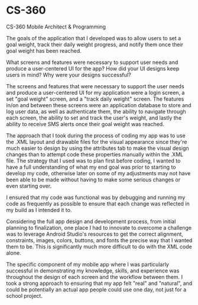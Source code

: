 # CS-360
CS-360 Mobile Architect &amp; Programming

The goals of the application that I developed was to allow users to set a goal weight, track their daily weight progress, and notify them once their goal weight has been reached. 

What screens and features were necessary to support user needs and produce a user-centered UI for the app? How did your UI designs keep users in mind? Why were your designs successful?

The screens and features that were necessary to support the user needs and produce a user-centered UI for my application were a login screen, a set "goal weight" screen, and a "track daily weight" screen. The features in/on and between these screens were an application database to store and log user data, as well as authenticate them, the ability to navigate through each screen, the ability to set and track the user's weight, and lastly the ability to receive SMS alerts once their goal weight was reached. 


The approach that I took during the process of coding my app was to use the .XML layout and drawable files for the visual appearance since they're much easier to design by using the attributes tab to make the visual design changes than to attempt code these properties manually within the .XML file. The strategy that I used was to plan first before coding, I wanted to have a full understanding of what my end goal was prior to starting to develop my code, otherwise later on some of my adjustments may not have been able to be made without having to make some serious changes or even starting over. 

I ensured that my code was functional was by debugging and running my code as frequently as possible to ensure that each change was reflected in my build as I intended it to.

Considering the full app design and development process, from initial planning to finalization, one place I had to innovate to overcome a challenge was to leverage Android Studio's resources to get the correct alignment, constraints, images, colors, buttons, and fonts the precise way that I wanted them to be. This is significantly much more difficult to do with the XML code alone.


The specific component of my mobile app where I was particularly successful in demonstrating my knowledge, skills, and experience was throughout the design of each screen and the workflow between them. I took a strong approach to ensuring that my app felt "real" and "natural", and could be potentially an actual app people could use one day, not just for a school project.

